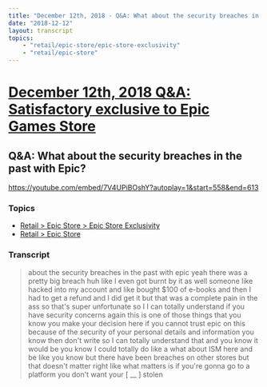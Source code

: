 ```yaml
---
title: "December 12th, 2018 - Q&A: What about the security breaches in the past with Epic?"
date: "2018-12-12"
layout: transcript
topics: 
    - "retail/epic-store/epic-store-exclusivity"
    - "retail/epic-store"
---
```

# [December 12th, 2018 Q&A: Satisfactory exclusive to Epic Games Store](../2018-12-12.md)
## Q&A: What about the security breaches in the past with Epic?
https://youtube.com/embed/7V4UPiBOshY?autoplay=1&start=558&end=613
### Topics
* [Retail > Epic Store > Epic Store Exclusivity](../topics/retail/epic-store/epic-store-exclusivity.md)
* [Retail > Epic Store](../topics/retail/epic-store.md)

### Transcript

> about the security breaches in the past
> with epic yeah there was a pretty big
> breach huh like I even got burnt by it
> as well someone like hacked into my
> account and like bought $100 of e-books
> and then I had to get a refund and I did
> get it but that was a complete pain in
> the ass so that's super unfortunate so I
> I can totally understand if you have
> security concerns again this is one of
> those things that you know you make your
> decision here if you cannot trust epic
> on this because of the security of your
> personal details and information you
> know then don't write so I can totally
> understand that and you know it would be
> you know I could totally do like a what
> about ISM here and be like you know but
> there have been breaches on other stores
> but that doesn't matter right like what
> matters is if you're gonna go to a
> platform you don't want your [ __ ] stolen
